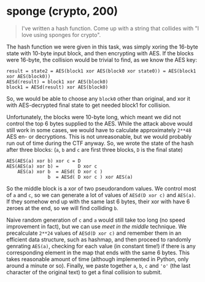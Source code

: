 # sponge (crypto, 200)

> I've written a hash function. Come up with a string that collides with "I love
> using sponges for crypto".

The hash function we were given in this task, was simply xoring the 16-byte state with 10-byte input block, and then
encrypting with AES. If the blocks were 16-byte, the collision would be trivial to find, as we know the AES key:
```
result = state2 = AES(block1 xor AES(block0 xor state0)) = AES(block1 xor AES(block0))
AESd(result) = block1 xor AES(block0)
block1 = AESd(result) xor AES(block0)
```
So, we would be able to choose any `block0` other than original, and xor it with AES-decrypted final state to get needed
block1 for collision.

Unfortunately, the blocks were 10-byte long, which meant we did not control the top 6 bytes supplied to the AES.
While the attack above would still work in some cases, we would have to calculate approximately `2**48` AES en- or decryptions.
This is not unreasonable, but we would probably run out of time during the CTF anyway. So, we wrote the state
of the hash after three blocks: (`a`, `b` and `c` are first three blocks, `D` is the final state)
```
AES(AES(a) xor b) xor c = D
AES(AES(a) xor b) =       D xor c
    AES(a) xor b  = AESd( D xor c )
               b  = AESd( D xor c ) xor AES(a)
```
So the middle block is a xor of two pseudorandom values. We control most of `a` and `c`, so we can generate a lot of values
of `AESd(D xor c)` and `AES(a)`. If they somehow end up with the same last 6 bytes, their xor with have 6 zeroes at the
end, so we will find colliding `b`.

Naive random generation of `c` and `a` would still take too long (no speed improvement in fact), but we can use 
*meet in the middle* technique. We precalculate `2**24` values of `AESd(D xor c)` and remember them in an efficient
data structure, such as hashmap, and then proceed to randomly genrating `AES(a)`, checking for each value (in constant time!)
if there is any corresponding element in the map that ends with the same 6 bytes. This takes reasonable amount of time
(although implemented in Python, only around a minute or so). Finally, we paste together `a`, `b`, `c` and `'o'` (the last
character of the original text) to get a final collision to submit.
